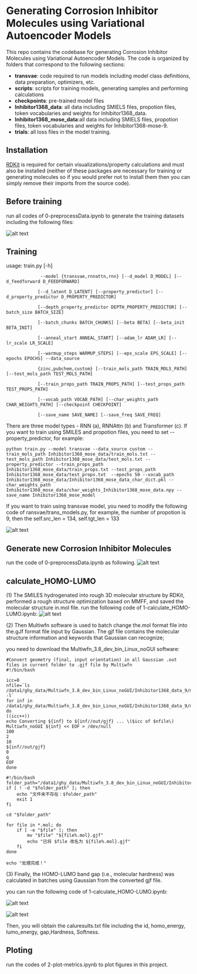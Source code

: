 
# Generating Corrosion Inhibitor Molecules using Variational Autoencoder Models

This repo contains the codebase for generating Corrosion Inhibitor Molecules using Variational Autoencoder Models. The code is organized by folders that correspond to the following sections:

- **transvae**: code required to run models including model class definitions, data preparation, optimizers, etc.
- **scripts**: scripts for training models, generating samples and performing calculations
- **checkpoints**: pre-trained model files
- **Inhibitor1368_data**: all data including SMIELS files, propotion files, token vocabularies and weights for Inhibitor1368_data.
- **Inhibitor1368_mose_data**:all data including SMIELS files, propotion files, token vocabularies and weights for Inhibitor1368-mose-9.
- **trials**: all loss files in the model training.

## Installation

[RDKit](https://www.rdkit.org/docs/Install.html) is required for certain visualizations/property calculations and must also be installed (neither of these packages are necessary for training or generating molecules so if you would prefer not to install them then you can simply remove their imports from the source code).

## Before training
run all codes of 0-preprocessData.ipynb to generate the training datasets including the following files:

![alt text](image-2.png)


## Training
usage: train.py [-h]

                 --model {transvae,rnnattn,rnn} [--d_model D_MODEL] [--d_feedforward D_FEEDFORWARD]

                [--d_latent D_LATENT] [--property_predictor] [--d_property_predictor D_PROPERTY_PREDICTOR]

                [--depth_property_predictor DEPTH_PROPERTY_PREDICTOR] [--batch_size BATCH_SIZE]

                [--batch_chunks BATCH_CHUNKS] [--beta BETA] [--beta_init BETA_INIT]

                [--anneal_start ANNEAL_START] [--adam_lr ADAM_LR] [--lr_scale LR_SCALE]

                [--warmup_steps WARMUP_STEPS] [--eps_scale EPS_SCALE] [--epochs EPOCHS] --data_source

                {zinc,pubchem,custom} [--train_mols_path TRAIN_MOLS_PATH] [--test_mols_path TEST_MOLS_PATH]

                [--train_props_path TRAIN_PROPS_PATH] [--test_props_path TEST_PROPS_PATH]

                [--vocab_path VOCAB_PATH] [--char_weights_path CHAR_WEIGHTS_PATH] [--checkpoint CHECKPOINT]

                [--save_name SAVE_NAME] [--save_freq SAVE_FREQ]


There are three model types - RNN (a), RNNAttn (b) and Transformer (c). 
If you want to train using SMILES and propotion files, you need to set --property_predictor, for example:

`python train.py --model transvae --data_source custom --train_mols_path Inhibitor1368_mose_data/train_mols.txt --test_mols_path Inhibitor1368_mose_data/test_mols.txt --property_predictor --train_props_path Inhibitor1368_mose_data/train_props.txt --test_props_path Inhibitor1368_mose_data/test_props.txt  --epochs 50 --vocab_path Inhibitor1368_mose_data/Inhibitor1368_mose_data_char_dict.pkl --char_weights_path Inhibitor1368_mose_data/char_weights_Inhibitor1368_mose_data.npy --save_name Inhibitor1368_mose_model`

If you want to train using transvae model, you need to modify the following code of ransvae/trans_models.py, for example, the number of propotion is 9, then the self.src_len = 134, self.tgt_len = 133

![alt text](image-4.png)

 ## Generate new Corrosion Inhibitor Molecules

 run the code of 0-preprocessData.ipynb as following.
![alt text](image-3.png)

## calculate_HOMO-LUMO
(1) The SMILES hydrogenated into rough 3D molecular structure by RDKit, performed a rough structure optimization based on MMFF, and saved the molecular structure in.mol file.
run the following code of 1-calculate_HOMO-LUMO.ipynb:
![alt text](image-5.png)

(2) Then Multiwfn software is used to batch change the.mol format file into the.gJf format file input by Gaussian. The gjf file contains the molecular structure information and keywords that Gaussian can recognize;

you need to download the Multiwfn_3.8_dev_bin_Linux_noGUI software:

```
#Convert geometry (final, input orientation) in all Gaussian .out files in current folder to .gjf file by Multiwfn
#!/bin/bash

icc=0
nfile=`ls /data1/ghy_data/Multiwfn_3.8_dev_bin_Linux_noGUI/Inhibitor1368_data_9/mol/transvae/reconstruct_smiles/*.mol|wc -l`
for inf in /data1/ghy_data/Multiwfn_3.8_dev_bin_Linux_noGUI/Inhibitor1368_data_9/mol/transvae/reconstruct_smiles/*.mol
do
((icc++))
echo Converting ${inf} to ${inf//out/gjf} ... \($icc of $nfile\)
Multiwfn_noGUI ${inf} << EOF > /dev/null
100
2
10
${inf//out/gjf}
0
q
EOF
done
```

```
#!/bin/bash
folder_path="/data1/ghy_data/Multiwfn_3.8_dev_bin_Linux_noGUI/Inhibitor1368_data_9/mol/transvae/raw_smiles"
if [ ! -d "$folder_path" ]; then
    echo "文件夹不存在：$folder_path"
    exit 1
fi

cd "$folder_path"

for file in *.mol; do
    if [ -e "$file" ]; then
        mv "$file" "${file%.mol}.gjf"
        echo "已将 $file 改名为 ${file%.mol}.gjf"
    fi
done

echo "处理完成！"

```

(3) Finally, the HOMO-LUMO band gap (i.e., molecular hardness) was calculated in batches using Gaussian from the converted gjf file.

you can run the following code of 1-calculate_HOMO-LUMO.ipynb:

![alt text](image-6.png)

![alt text](image-7.png)

Then, you will obtain the caluresults.txt file including the id, homo_energy, lumo_energy, gap,Hardness, Softness.

## Ploting
run the codes of 2-plot-metrics.ipynb to plot figures in this project.
